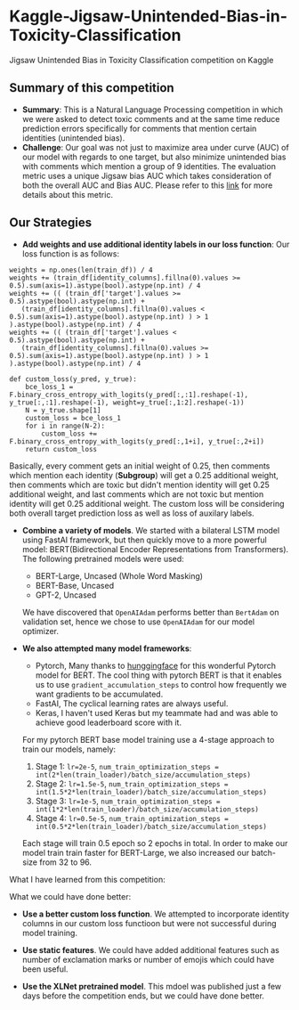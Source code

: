 # Kaggle-Jigsaw-Unintended-Bias-in-Toxicity-Classification
Jigsaw Unintended Bias in Toxicity Classification competition on Kaggle

## Summary of this competition
 - **Summary**: This is a Natural Language Processing competition in which we were asked to detect toxic comments and at the same time reduce prediction errors specifically for comments that mention certain identities (unintended bias).
 - **Challenge**: Our goal was not just to maximize area under curve (AUC) of our model with regards to one target, but also minimize unintended bias with comments which mention a group of 9 identities. The evaluation metric uses a unique Jigsaw bias AUC which takes consideration of both the overall AUC and Bias AUC. Please refer to this [link](https://www.kaggle.com/c/jigsaw-unintended-bias-in-toxicity-classification/overview/evaluation) for more details about this metric.

## Our Strategies

- **Add weights and use additional identity labels in our loss function**: Our loss function is as follows:

 ```
 weights = np.ones(len(train_df)) / 4
 weights += (train_df[identity_columns].fillna(0).values >= 0.5).sum(axis=1).astype(bool).astype(np.int) / 4
 weights += (( (train_df['target'].values >= 0.5).astype(bool).astype(np.int) +
    (train_df[identity_columns].fillna(0).values < 0.5).sum(axis=1).astype(bool).astype(np.int) ) > 1 ).astype(bool).astype(np.int) / 4
 weights += (( (train_df['target'].values < 0.5).astype(bool).astype(np.int) +
    (train_df[identity_columns].fillna(0).values >= 0.5).sum(axis=1).astype(bool).astype(np.int) ) > 1 ).astype(bool).astype(np.int) / 4
 ```

 ```
 def custom_loss(y_pred, y_true):
     bce_loss_1 = F.binary_cross_entropy_with_logits(y_pred[:,:1].reshape(-1), y_true[:,:1].reshape(-1), weight=y_true[:,1:2].reshape(-1))   
     N = y_true.shape[1]
     custom_loss = bce_loss_1
     for i in range(N-2):
         custom_loss += F.binary_cross_entropy_with_logits(y_pred[:,1+i], y_true[:,2+i])
     return custom_loss
 ```
Basically, every comment gets an initial weight of 0.25, then comments which mention each identity (**Subgroup**) will get a 0.25 additional weight, then comments which are toxic but didn't mention identity will get 0.25 additional weight, and last comments which are not toxic but mention identity will get 0.25 additional weight. The custom loss will be considering both overall target prediction loss as well as loss of auxilary labels.

- **Combine a variety of models**. We started with a bilateral LSTM model using FastAI framework, but then quickly move to a more powerful model: BERT(Bidirectional Encoder Representations from Transformers). The following pretrained models were used:

  - BERT-Large, Uncased (Whole Word Masking) 
  - BERT-Base, Uncased
  - GPT-2, Uncased
  
  We have discovered that `OpenAIAdam` performs better than `BertAdam` on validation set, hence we chose to use `OpenAIAdam` for our model optimizer.

- **We also attempted many model frameworks**:
    - Pytorch, Many thanks to [hunggingface](https://github.com/huggingface/pytorch-pretrained-BERT) for this wonderful Pytorch model for BERT. The cool thing with pytorch BERT is that it enables us to use `gradient_accumulation_steps` to control how frequently we want gradients to be accumulated.
    - FastAI, The cyclical learning rates are always useful.
    - Keras, I haven't used Keras but my teammate had and was able to achieve good leaderboard score with it.

  For my pytorch BERT base model training use a 4-stage approach to train our models, namely: 
    1. Stage 1: `lr=2e-5`, `num_train_optimization_steps = int(2*len(train_loader)/batch_size/accumulation_steps)`
    2. Stage 2: `lr=1.5e-5`, `num_train_optimization_steps = int(1.5*2*len(train_loader)/batch_size/accumulation_steps)`
    3. Stage 3: `lr=1e-5`, `num_train_optimization_steps = int(1*2*len(train_loader)/batch_size/accumulation_steps)`
    4. Stage 4: `lr=0.5e-5`, `num_train_optimization_steps = int(0.5*2*len(train_loader)/batch_size/accumulation_steps)`

  Each stage will train 0.5 epoch so 2 epochs in total. In order to make our model train train faster for BERT-Large, we also increased our batch-size from 32 to 96.


What I have learned from this competition:


What we could have done better:

- **Use a better custom loss function**. We attempted to incorporate identity columns in our custom loss functioon but were not successful during model training.

- **Use static features**. We could have added additional features such as number of exclamation marks or number of emojis which could have been useful.

- **Use the XLNet pretrained model**. This mdoel was published just a few days before the competition ends, but we could have done better.






